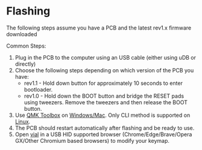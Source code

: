 # Flashing

The following steps assume you have a PCB and the latest rev1.x firmware downloaded

Common Steps:
1. Plug in the PCB to the computer using an USB cable (either using uDB or directly)
2. Choose the following steps depending on which version of the PCB you have:
   * rev1.1 - Hold down button for approximately 10 seconds to enter bootloader.
   * rev1.0 - Hold down the BOOT button and bridge the RESET pads using tweezers. Remove the tweezers and then release the BOOT button.
3. Use [QMK Toolbox](https://qmk.fm/toolbox) on [Windows/Mac](https://docs.qmk.fm/newbs_flashing#flashing-your-keyboard-with-qmk-toolbox). Only CLI method is supported on [Linux](https://docs.qmk.fm/flashing#stm32-apm32-dfu).
4. The PCB should restart automatically after flashing and be ready to use.
5. Open [vial](https://vial.rocks/) in a USB HID supported browser (Chrome/Edge/Brave/Opera GX/Other Chromium based browsers) to modify your keymap.
